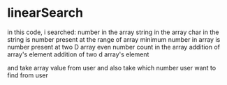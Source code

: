 # linearSearch
in this code, i searched:
number in the array
string in the array
char in the string
is number present at the range of array 
minimum number in array
is number present at two D array
even number count in the array
addition of array's element
addition of two d array's element 

and 
take array value from user and also take which number user want to find from user
